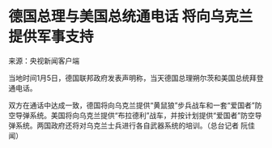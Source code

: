 # 德国总理与美国总统通电话 将向乌克兰提供军事支持

来源：央视新闻客户端

当地时间1月5日，德国联邦政府发表声明称，当天德国总理朔尔茨和美国总统拜登通电话。

双方在通话中达成一致，德国将向乌克兰提供“黄鼠狼”步兵战车和一套“爱国者”防空导弹系统。美国将向乌克兰提供“布拉德利”战车，并按计划提供“爱国者”防空导弹系统。两国政府还将对乌克兰士兵进行各自武器系统的培训。（总台记者
阮佳闻）

